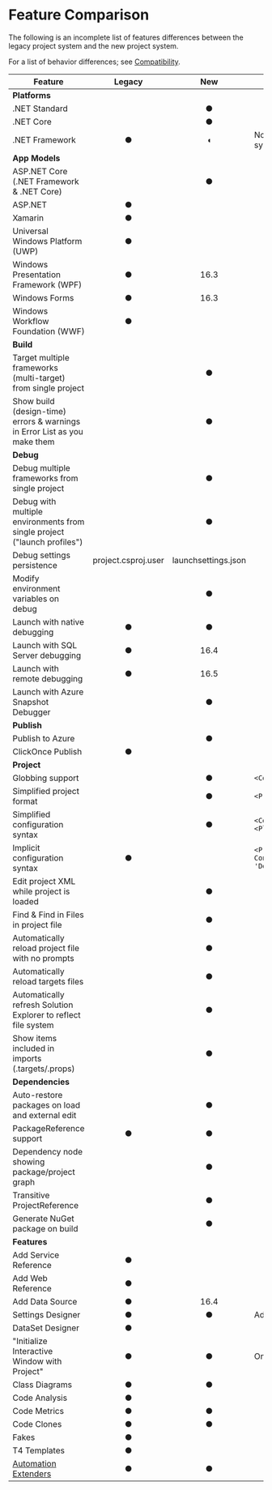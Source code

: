 # Feature Comparison

The following is an incomplete list of features differences between the legacy project system and the new project system. 

For a list of behavior differences; see [Compatibility](compatibility.md).

**Feature**|**Legacy**|**New**|**Notes**
---|:---:|:---:|---
**Platforms**                                                               |
.NET Standard                                                               |          | ●
.NET Core                                                                   |          | ●
.NET Framework                                                              | ●        | ◖  | No ASP.NET AppModel support in new project system
**App Models**                                                              |
ASP.NET Core (.NET Framework & .NET Core)                                   |          | ●
ASP.NET                                                                     | ●        |   
Xamarin                                                                     | ●        |   
Universal Windows Platform (UWP)                                            | ●        |
Windows Presentation Framework (WPF)                                        | ●        | 16.3
Windows Forms                                                               | ●        | 16.3
Windows Workflow Foundation (WWF)                                           | ●        |
**Build**|
Target multiple frameworks (multi-target) from single project               |          | ●
Show build (design-time) errors & warnings in Error List as you make them   |          | ●
**Debug**|
Debug multiple frameworks from single project                               |          | ●
Debug with multiple environments from single project ("launch profiles")    |          | ●
Debug settings persistence                                                  |project.csproj.user|launchsettings.json
Modify environment variables on debug                                       |          | ● 
Launch with native debugging                                                | ●        | ●
Launch with SQL Server debugging                                            | ●        | 16.4
Launch with remote debugging                                                | ●        | 16.5
Launch with Azure Snapshot Debugger                                         |          | ●
**Publish**                                                                 |
Publish to Azure                                                            |          | ●
ClickOnce Publish                                                           | ●        | 
**Project**                                                                 |
Globbing support                                                            |          | ●    | `<Compile Include="*.cs" />`
Simplified project format                                                   |          | ●    | `<Project Sdk="Microsoft.Net.Sdk">`
Simplified configuration syntax                                             |          | ●    | `<Configurations>Debug;Release<Configurations>;<Platforms>AnyCPU;x64</Platforms>`
Implicit configuration syntax                                               | ●        |      | `<PropertyGroup Condition="'$(Configuration)\|$(Platform)' == 'Debug\|AnyCPU'">`
Edit project XML while project is loaded                                    |          | ●
Find & Find in Files in project file                                        |          | ●
Automatically reload project file with no prompts                           |          | ●
Automatically reload targets files                                          |          | ●
Automatically refresh Solution Explorer to reflect file system              |          | ●
Show items included in imports (.targets/.props)                            |          | ●
**Dependencies**|
Auto-restore packages on load and external edit                             |          | ● 
PackageReference support                                                    | ●        | ●
Dependency node showing package/project graph                               |          | ● 
Transitive ProjectReference                                                 |          | ●
Generate NuGet package on build                                             |          | ● 
**Features**|
Add Service Reference                                                       | ●        | 
Add Web Reference                                                           | ●        | 
Add Data Source                                                             | ●        | 16.4
Settings Designer                                                           | ●        | ● | Added support for .NET Core 3.0 in 16.7
DataSet Designer                                                            | ●        |
"Initialize Interactive Window with Project"                                | ●        | ● | Only when targeting .NET Framework.
Class Diagrams                                                              | ●        | ●
Code Analysis                                                               | ●        | 
Code Metrics                                                                | ●        | ● 
Code Clones                                                                 | ●        | ●
Fakes                                                                       | ●        | 
T4 Templates                                                                | ●        | 
[Automation Extenders](https://msdn.microsoft.com/en-us/library/0y92k2w2.aspx)| ●      | ●
